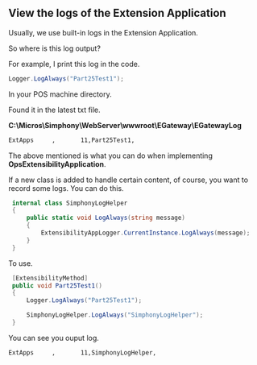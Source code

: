 ## View the logs of the Extension Application

Usually, we use built-in logs in the Extension Application.

So where is this log output?

For example, I print this log in the code.

```c#
Logger.LogAlways("Part25Test1");
```

In your POS machine directory.

Found it in the latest txt file.

**C:\Micros\Simphony\WebServer\wwwroot\EGateway\EGatewayLog**

```txt
ExtApps     ,       11,Part25Test1,
```



The above mentioned is what you can do when implementing **OpsExtensibilityApplication**.

If a new class is added to handle certain content, of course, you want to record some logs. You can do this.

```c#
 internal class SimphonyLogHelper
 {
     public static void LogAlways(string message)
     {
         ExtensibilityAppLogger.CurrentInstance.LogAlways(message);
     }
 }
```

To use.

```c#
 [ExtensibilityMethod]
 public void Part25Test1()
 {
     Logger.LogAlways("Part25Test1");

     SimphonyLogHelper.LogAlways("SimphonyLogHelper");
 }
```

You can see you ouput log.

```txt
ExtApps     ,       11,SimphonyLogHelper,
```



